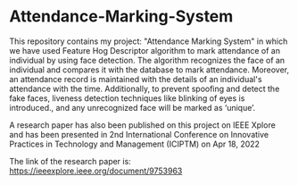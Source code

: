 # Attendance-Marking-System
This repository contains my project: "Attendance Marking System" in which we have used Feature Hog Descriptor algorithm to mark attendance of an individual by using face detection. The algorithm recognizes the face of an individual and compares it with the database to mark attendance. Moreover, an attendance record is maintained with the details of an individual's attendance with the time. Additionally, to prevent spoofing and detect the fake faces, liveness detection techniques like blinking of eyes is introduced., and any unrecognized face will be marked as ‘unique’.


A research paper has also been published on this project on IEEE Xplore and has been presented in 2nd International Conference on Innovative Practices in Technology and Management (ICIPTM) on Apr 18, 2022

The link of the research paper is: https://ieeexplore.ieee.org/document/9753963
